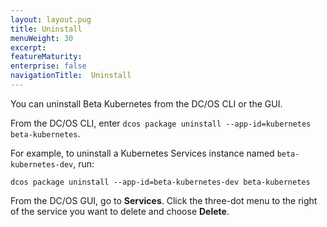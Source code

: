 ```yaml
---
layout: layout.pug
title: Uninstall
menuWeight: 30
excerpt:
featureMaturity:
enterprise: false
navigationTitle:  Uninstall
---
```


You can uninstall Beta Kubernetes from the DC/OS CLI or the GUI.

From the DC/OS CLI, enter `dcos package uninstall --app-id=kubernetes beta-kubernetes`.

   For example, to uninstall a Kubernetes Services instance named `beta-kubernetes-dev`, run:

```shell
dcos package uninstall --app-id=beta-kubernetes-dev beta-kubernetes
```

From the DC/OS GUI, go to **Services**. Click the three-dot menu to the right of the service you want to delete and choose **Delete**.
